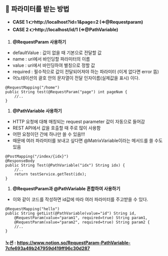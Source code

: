 ## 🐑 파라미터를 받는 방법

- **CASE 1 👉http://localhost?id=1&page=2 (⇒@Requestparam)**
- **CASE 2 👉http://localhost/id/1 (⇒@PathVariable)**

1. **@RequestParam 사용하기**
- defaultValue : 값이 없을 때 기본으로 전달할 값
- name : uri에서 바인딩할 파라미터의 이름
- value : uri에서 바인딩하여 별칭으로 정할 값
- required : 필수적으로 값이 전달되어져야 하는 파라미터 (이게 없다면 error 뜸)
- 어노테이션의 괄호 안의 문자열이 전달 인자이름(실제값을 표시) 이다.

```
@RequestMapping("/home")
public String test(@RequestParam("page") int pageNum {
	//..
}
```

1. **@PathVariable 사용하기**
- HTTP 요청에 대해 매칭되는 request parameter 값이 자동으로 들어감
- REST API에서 값을 호출할 때 주로 많이 사용함
- 어떤 요청이던 간에 하나만 쓸 수 있음!!!
- 때문에 여러 파라미터를 보내고 싶다면 @MatrixVariable이라는 메서드를 쓸 수도 있음

```
@PostMapping("/index/{idx}")
@ResponseBody
public String Test(@PathVariable("idx") String idx) {
	//..
	return testService.getTest(idx);
}
```

1. **@RequestParam과 @PathVariable 혼합하여 사용하기**
- 이와 같이 코드를 작성하면 id값에 따라 여러 파라미터를 주고받을 수 있다.

```
@RequestMapping("hello")
public String getList(@PathVariable(value="id") String id,
    @RequestParam(value="param1", required=true) String param1,
    @RequestParam(value="param2", required=true) String param2 {
	//..
}
```

#### 노션 : https://www.notion.so/RequestParam-PathVariable-7cfe693a49b247959d419ff96c30d287
